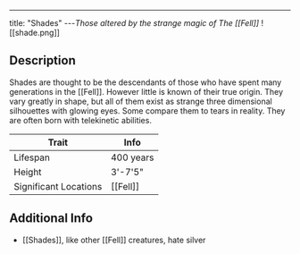 ---
title: "Shades"
---*Those altered by the strange magic of The [[Fell]]*
![[shade.png]]

## Description
Shades are thought to be the descendants of those who have spent many generations in the [[Fell]]. However little is known of their true origin. They vary greatly in shape, but all of them exist as strange three dimensional silhouettes with glowing eyes. Some compare them to tears in reality. They are often born with telekinetic abilities. 

| Trait | Info |
| --- | --- |
| Lifespan | 400 years |
| Height | 3'-7'5" |
| Significant Locations | [[Fell]] |

## Additional Info
- [[Shades]], like other [[Fell]] creatures, hate silver